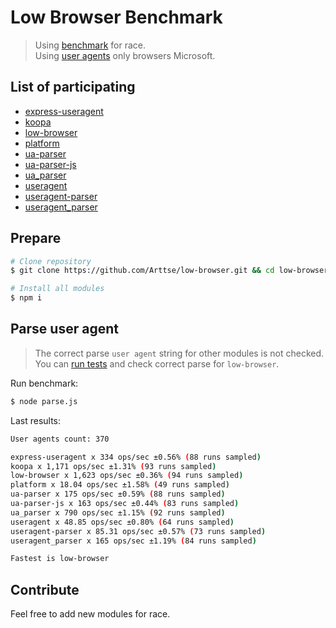 # Low Browser Benchmark
> Using [benchmark](https://www.npmjs.com/package/benchmark) for race.  
> Using [user agents](../test/user-agents.js) only browsers Microsoft.

## List of participating

- [express-useragent](https://www.npmjs.com/package/express-useragent)
- [koopa](https://www.npmjs.com/package/koopa)
- [low-browser](https://www.npmjs.com/package/low-browser)
- [platform](https://www.npmjs.com/package/platform)
- [ua-parser](https://www.npmjs.com/package/ua-parser)
- [ua-parser-js](https://www.npmjs.com/package/ua-parser-js)
- [ua_parser](https://www.npmjs.com/package/ua_parser)
- [useragent](https://www.npmjs.com/package/useragent)
- [useragent-parser](https://www.npmjs.com/package/useragent-parser)
- [useragent_parser](https://www.npmjs.com/package/useragent_parser)


## Prepare

```sh
# Clone repository
$ git clone https://github.com/Arttse/low-browser.git && cd low-browser/benchmark/

# Install all modules
$ npm i
```

## Parse user agent
> The correct parse `user agent` string for other modules is not checked. You can [run tests](../README.md#tests) and check correct parse for `low-browser`.

Run benchmark:
```sh
$ node parse.js
```

Last results:
```sh
User agents count: 370

express-useragent x 334 ops/sec ±0.56% (88 runs sampled)
koopa x 1,171 ops/sec ±1.31% (93 runs sampled)
low-browser x 1,623 ops/sec ±0.36% (94 runs sampled)
platform x 18.04 ops/sec ±1.58% (49 runs sampled)
ua-parser x 175 ops/sec ±0.59% (88 runs sampled)
ua-parser-js x 163 ops/sec ±0.44% (83 runs sampled)
ua_parser x 790 ops/sec ±1.15% (92 runs sampled)
useragent x 48.85 ops/sec ±0.80% (64 runs sampled)
useragent-parser x 85.31 ops/sec ±0.57% (73 runs sampled)
useragent_parser x 165 ops/sec ±1.19% (84 runs sampled)

Fastest is low-browser
```

## Contribute
Feel free to add new modules for race.